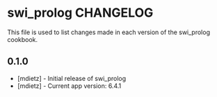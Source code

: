 swi_prolog CHANGELOG
==========================

This file is used to list changes made in each version of the swi_prolog cookbook.

0.1.0
-----
- [mdietz] - Initial release of swi_prolog
- [mdietz] - Current app version: 6.4.1

